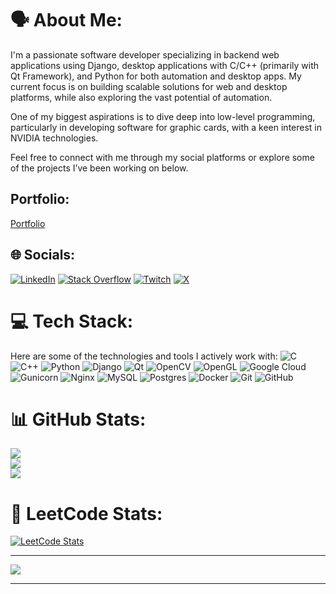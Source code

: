 # 🗣️ About Me:
I'm a passionate software developer specializing in backend web applications using Django, desktop applications with C/C++ (primarily with Qt Framework), and Python for both automation and desktop apps. My current focus is on building scalable solutions for web and desktop platforms, while also exploring the vast potential of automation.

One of my biggest aspirations is to dive deep into low-level programming, particularly in developing software for graphic cards, with a keen interest in NVIDIA technologies.

Feel free to connect with me through my social platforms or explore some of the projects I’ve been working on below.

## Portfolio:
[Portfolio](https://juansobalvarro.github.io/portfolio/)

## 🌐 Socials:
[![LinkedIn](https://img.shields.io/badge/LinkedIn-%230077B5.svg?logo=linkedin&logoColor=white)](https://www.linkedin.com/in/juan-steve-sobalvarro-guerrero-2b9bbb326/) 
[![Stack Overflow](https://img.shields.io/badge/-Stackoverflow-FE7A16?logo=stack-overflow&logoColor=white)](https://stackoverflow.com/users/26459610) 
[![Twitch](https://img.shields.io/badge/Twitch-%239146FF.svg?logo=Twitch&logoColor=white)](https://twitch.tv/juanxd4516) 
[![X](https://img.shields.io/badge/X-black.svg?logo=X&logoColor=white)](https://x.com/JuanSobalvarroG) 

# 💻 Tech Stack:
Here are some of the technologies and tools I actively work with:
![C](https://img.shields.io/badge/c-%2300599C.svg?style=flat&logo=c&logoColor=white) 
![C++](https://img.shields.io/badge/c++-%2300599C.svg?style=flat&logo=c%2B%2B&logoColor=white) 
![Python](https://img.shields.io/badge/python-3670A0?style=flat&logo=python&logoColor=ffdd54) 
![Django](https://img.shields.io/badge/django-%23092E20.svg?style=flat&logo=django&logoColor=white) 
![Qt](https://img.shields.io/badge/Qt-%23217346.svg?style=flat&logo=Qt&logoColor=white) 
![OpenCV](https://img.shields.io/badge/opencv-%23white.svg?style=flat&logo=opencv&logoColor=white) 
![OpenGL](https://img.shields.io/badge/OpenGL-%23FFFFFF.svg?style=flat&logo=opengl) 
![Google Cloud](https://img.shields.io/badge/GoogleCloud-%234285F4.svg?style=flat&logo=google-cloud&logoColor=white) 
![Gunicorn](https://img.shields.io/badge/gunicorn-%298729.svg?style=flat&logo=gunicorn&logoColor=white) 
![Nginx](https://img.shields.io/badge/nginx-%23009639.svg?style=flat&logo=nginx&logoColor=white) 
![MySQL](https://img.shields.io/badge/mysql-4479A1.svg?style=flat&logo=mysql&logoColor=white) 
![Postgres](https://img.shields.io/badge/postgres-%23316192.svg?style=flat&logo=postgresql&logoColor=white) 
![Docker](https://img.shields.io/badge/docker-%230db7ed.svg?style=flat&logo=docker&logoColor=white) 
![Git](https://img.shields.io/badge/git-%23F05033.svg?style=flat&logo=git&logoColor=white) 
![GitHub](https://img.shields.io/badge/github-%23121011.svg?style=flat&logo=github&logoColor=white) 

# 📊 GitHub Stats:
![](https://github-readme-stats.vercel.app/api?username=JuanSobalvarro&theme=dark&hide_border=true&include_all_commits=true&count_private=true)<br/>
![](https://github-readme-streak-stats.herokuapp.com/?user=JuanSobalvarro&theme=dark&hide_border=true)<br/>
![](https://github-readme-stats.vercel.app/api/top-langs/?username=JuanSobalvarro&theme=dark&hide_border=true&include_all_commits=true&count_private=true&layout=compact)

# 🧩 LeetCode Stats:
[![LeetCode Stats](https://leetcard.jacoblin.cool/JuanSobalvarro?theme=dark&font=Sans%20Serif&ext=heatmap)](https://leetcode.com/JuanSobalvarro)

---

[![](https://visitcount.itsvg.in/api?id=JuanSobalvarro&icon=0&color=0)](https://visitcount.itsvg.in)

---

